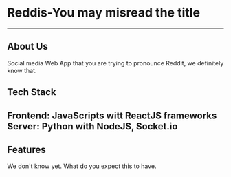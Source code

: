 # Reddis-You may misread the title
---
## About Us
Social media Web App that you are trying to pronounce Reddit, we definitely know that.

## Tech Stack
Frontend: JavaScripts witt ReactJS frameworks
Server: Python with NodeJS, Socket.io
---
## Features
We don't know yet. What do you expect this to have.

